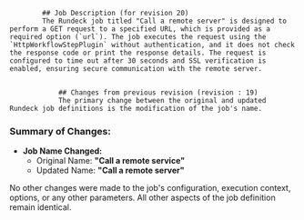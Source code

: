 
            ## Job Description (for revision 20)
            The Rundeck job titled "Call a remote server" is designed to perform a GET request to a specified URL, which is provided as a required option (`url`). The job executes the request using the `HttpWorkflowStepPlugin` without authentication, and it does not check the response code or print the response details. The request is configured to time out after 30 seconds and SSL verification is enabled, ensuring secure communication with the remote server.
        

                ## Changes from previous revision (revision : 19)
                The primary change between the original and updated Rundeck job definitions is the modification of the job's name. 

### Summary of Changes:
- **Job Name Changed:**
  - Original Name: **"Call a remote service"**
  - Updated Name: **"Call a remote server"**

No other changes were made to the job's configuration, execution context, options, or any other parameters. All other aspects of the job definition remain identical.
            